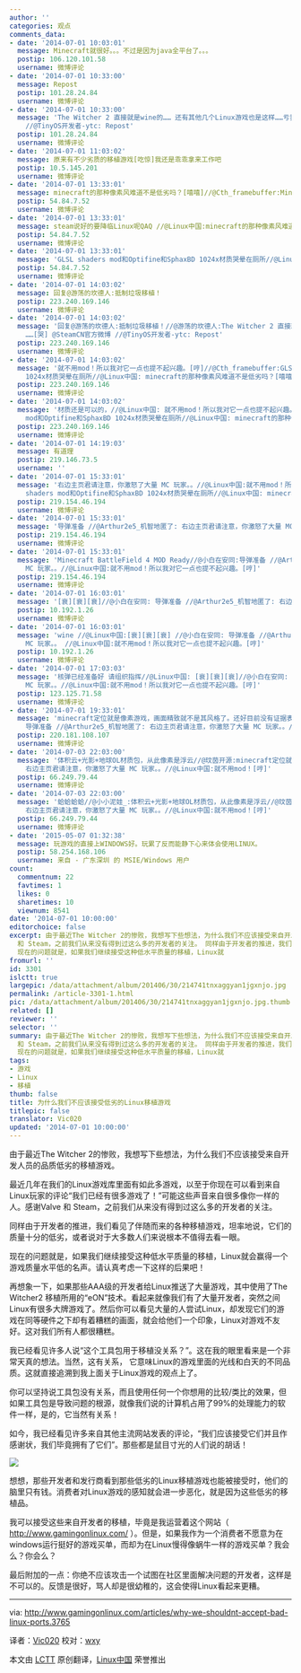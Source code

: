 ```yaml
---
author: ''
categories: 观点
comments_data:
- date: '2014-07-01 10:03:01'
  message: Minecraft就很好。。。不过是因为java全平台了。。。
  postip: 106.120.101.58
  username: 微博评论
- date: '2014-07-01 10:33:00'
  message: Repost
  postip: 101.28.24.84
  username: 微博评论
- date: '2014-07-01 10:33:00'
  message: 'The Witcher 2 直接就是wine的…… 还有其他几个Linux游戏也是这样……亏我还在Steam上入了正 ……[哭] @SteamCN官方微博
    //@TinyOS开发者-ytc: Repost'
  postip: 101.28.24.84
  username: 微博评论
- date: '2014-07-01 11:03:02'
  message: 原来有不少劣质的移植游戏[吃惊]我还是乖乖拿来工作吧
  postip: 10.5.145.201
  username: 微博评论
- date: '2014-07-01 13:33:01'
  message: minecraft的那种像素风难道不是低劣吗？[嘻嘻]//@Cth_framebuffer:Minecraft就很好。。。不过是因为java全平台了。。。
  postip: 54.84.7.52
  username: 微博评论
- date: '2014-07-01 13:33:01'
  message: steam说好的要降临Linux呢QAQ //@Linux中国:minecraft的那种像素风难道不是低劣吗？[嘻嘻]//@Cth_framebuffer:Minecraft就很好。。。不过是因为java全平台了。。。
  postip: 54.84.7.52
  username: 微博评论
- date: '2014-07-01 13:33:01'
  message: 'GLSL shaders mod和Optifine和SphaxBD 1024x材质哭晕在厕所//@Linux中国: minecraft的那种像素风难道不是低劣吗？[嘻嘻]//@Cth_framebuffer:Minecraft就很好。。。不过是因为java全平台了。。。'
  postip: 54.84.7.52
  username: 微博评论
- date: '2014-07-01 14:03:02'
  message: 回复@游荡的坎德人:抵制垃圾移植！
  postip: 223.240.169.146
  username: 微博评论
- date: '2014-07-01 14:03:02'
  message: '回复@游荡的坎德人:抵制垃圾移植！//@游荡的坎德人:The Witcher 2 直接就是wine的…… 还有其他几个Linux游戏也是这样……亏我还在Steam上入了正
    ……[哭] @SteamCN官方微博 //@TinyOS开发者-ytc: Repost'
  postip: 223.240.169.146
  username: 微博评论
- date: '2014-07-01 14:03:02'
  message: '就不用mod！所以我对它一点也提不起兴趣。[哼]//@Cth_framebuffer:GLSL shaders mod和Optifine和SphaxBD
    1024x材质哭晕在厕所//@Linux中国: minecraft的那种像素风难道不是低劣吗？[嘻嘻]//@Cth_framebuffer:Minecraft就很好。。。不过是因为java全平台了。。。'
  postip: 223.240.169.146
  username: 微博评论
- date: '2014-07-01 14:03:02'
  message: '材质还是可以的，//@Linux中国: 就不用mod！所以我对它一点也提不起兴趣。[哼]//@Cth_framebuffer:GLSL shaders
    mod和Optifine和SphaxBD 1024x材质哭晕在厕所//@Linux中国: minecraft的那种像素风难道不是低劣吗？[嘻嘻]//@Cth_framebuffer:Minecraft就很好。。。不过是因为java全平台了。。。'
  postip: 223.240.169.146
  username: 微博评论
- date: '2014-07-01 14:19:03'
  message: 有道理
  postip: 219.146.73.5
  username: ''
- date: '2014-07-01 15:33:01'
  message: '右边主页君请注意，你激怒了大量 MC 玩家。。//@Linux中国:就不用mod！所以我对它一点也提不起兴趣。[哼]//@Cth_framebuffer:GLSL
    shaders mod和Optifine和SphaxBD 1024x材质哭晕在厕所//@Linux中国: minecraft的那种像素风难道不是低劣吗？[嘻嘻]//@Cth_framebuffer:Minecraft就很好。。。'
  postip: 219.154.46.194
  username: 微博评论
- date: '2014-07-01 15:33:01'
  message: '导弹准备 //@Arthur2e5_机智地匿了: 右边主页君请注意，你激怒了大量 MC 玩家。。//@Linux中国:就不用mod！所以我对它一点也提不起兴趣。[哼]'
  postip: 219.154.46.194
  username: 微博评论
- date: '2014-07-01 15:33:01'
  message: 'Minecraft BattleField 4 MOD Ready//@小白在安同:导弹准备 //@Arthur2e5_机智地匿了: 右边主页君请注意，你激怒了大量
    MC 玩家。。//@Linux中国:就不用mod！所以我对它一点也提不起兴趣。[哼]'
  postip: 219.154.46.194
  username: 微博评论
- date: '2014-07-01 16:03:01'
  message: '[衰][衰][衰]//@小白在安同: 导弹准备 //@Arthur2e5_机智地匿了: 右边主页君请注意，你激怒了大量 MC 玩家。。//@Linux中国:就不用mod！所以我对它一点也提不起兴趣。[哼]'
  postip: 10.192.1.26
  username: 微博评论
- date: '2014-07-01 16:03:01'
  message: 'wine //@Linux中国:[衰][衰][衰] //@小白在安同: 导弹准备 //@Arthur2e5_机智地匿了: 右边主页君请注意，你激怒了大量
    MC 玩家。。 //@Linux中国:就不用mod！所以我对它一点也提不起兴趣。[哼]'
  postip: 10.192.1.26
  username: 微博评论
- date: '2014-07-01 17:03:03'
  message: '核弹已经准备好 请组织指挥//@Linux中国: [衰][衰][衰]//@小白在安同: 导弹准备 //@Arthur2e5_机智地匿了: 右边主页君请注意，你激怒了大量
    MC 玩家。。//@Linux中国:就不用mod！所以我对它一点也提不起兴趣。[哼]'
  postip: 123.125.71.58
  username: 微博评论
- date: '2014-07-01 19:33:01'
  message: 'minecraft定位就是像素游戏，画面精致就不是其风格了。还好目前没有证据表明mc在Linux下效率不高。//@Linux中国:[衰][衰][衰]//@小白在安同:
    导弹准备 //@Arthur2e5_机智地匿了: 右边主页君请注意，你激怒了大量 MC 玩家。。//@Linux中国:就不用mod！所以我对它一点也提不起兴趣。[哼]'
  postip: 220.181.108.107
  username: 微博评论
- date: '2014-07-03 22:03:00'
  message: '体积云+光影+地球OL材质包，从此像素是浮云//@玟茵开源:minecraft定位就是像素游戏，画面精致就不是其风格了。还好目前没有证据表明mc在Linux下效率不高。//@Linux中国:[衰][衰][衰]//@Arthur2e5_机智地匿了:
    右边主页君请注意，你激怒了大量 MC 玩家。。//@Linux中国:就不用mod！[哼]'
  postip: 66.249.79.44
  username: 微博评论
- date: '2014-07-03 22:03:00'
  message: '蛤蛤蛤蛤//@小小泥娃_:体积云+光影+地球OL材质包，从此像素是浮云//@玟茵开源:minecraft定位就是像素游戏，画面精致就不是其风格了。//@Linux中国:[衰][衰][衰]//@Arthur2e5_机智地匿了:
    右边主页君请注意，你激怒了大量 MC 玩家。。//@Linux中国:就不用mod！[哼]'
  postip: 66.249.79.44
  username: 微博评论
- date: '2015-05-07 01:32:38'
  message: 玩游戏的直接上WINDOWS好。玩累了反而能静下心来体会使用LINUX。
  postip: 58.254.168.106
  username: 来自 - 广东深圳 的 MSIE/Windows 用户
count:
  commentnum: 22
  favtimes: 1
  likes: 0
  sharetimes: 10
  viewnum: 8541
date: '2014-07-01 10:00:00'
editorchoice: false
excerpt: 由于最近The Witcher 2的惨败，我想写下些想法，为什么我们不应该接受来自开发人员的品质低劣的移植游戏。 最近几年在我们的Linux游戏库里面有如此多游戏，以至于你现在可以看到来自Linux玩家的评论我们已经有很多游戏了！可能这些声音来自很多像你一样的人。感谢Valve
  和 Steam，之前我们从来没有得到过这么多的开发者的关注。 同样由于开发者的推进，我们看见了伴随而来的各种移植游戏，坦率地说，它们的质量十分的低劣，或者说对于大多数人们来说根本不值得去看一眼。
  现在的问题就是，如果我们继续接受这种低水平质量的移植，Linux就
fromurl: ''
id: 3301
islctt: true
largepic: /data/attachment/album/201406/30/214741tnxaggyan1jgxnjo.jpg
permalink: /article-3301-1.html
pic: /data/attachment/album/201406/30/214741tnxaggyan1jgxnjo.jpg.thumb.jpg
related: []
reviewer: ''
selector: ''
summary: 由于最近The Witcher 2的惨败，我想写下些想法，为什么我们不应该接受来自开发人员的品质低劣的移植游戏。 最近几年在我们的Linux游戏库里面有如此多游戏，以至于你现在可以看到来自Linux玩家的评论我们已经有很多游戏了！可能这些声音来自很多像你一样的人。感谢Valve
  和 Steam，之前我们从来没有得到过这么多的开发者的关注。 同样由于开发者的推进，我们看见了伴随而来的各种移植游戏，坦率地说，它们的质量十分的低劣，或者说对于大多数人们来说根本不值得去看一眼。
  现在的问题就是，如果我们继续接受这种低水平质量的移植，Linux就
tags:
- 游戏
- Linux
- 移植
thumb: false
title: 为什么我们不应该接受低劣的Linux移植游戏
titlepic: false
translator: Vic020
updated: '2014-07-01 10:00:00'
---
```


由于最近The Witcher 2的惨败，我想写下些想法，为什么我们不应该接受来自开发人员的品质低劣的移植游戏。


最近几年在我们的Linux游戏库里面有如此多游戏，以至于你现在可以看到来自Linux玩家的评论“我们已经有很多游戏了！”可能这些声音来自很多像你一样的人。感谢Valve 和 Steam，之前我们从来没有得到过这么多的开发者的关注。


同样由于开发者的推进，我们看见了伴随而来的各种移植游戏，坦率地说，它们的质量十分的低劣，或者说对于大多数人们来说根本不值得去看一眼。


现在的问题就是，如果我们继续接受这种低水平质量的移植，Linux就会赢得一个游戏质量水平低的名声。请认真考虑一下这样的后果吧！


再想象一下，如果那些AAA级的开发者给Linux推送了大量游戏，其中使用了The Witcher2 移植所用的“eON”技术。看起来就像我们有了大量开发者，突然之间Linux有很多大牌游戏了。然后你可以看见大量的人尝试Linux，却发现它们的游戏在同等硬件之下却有着糟糕的画面，就会给他们一个印象，Linux对游戏不友好。这对我们所有人都很糟糕。


我已经看见许多人说“这个工具包用于移植没关系？”。这在我的眼里看来是一个非常天真的想法。当然，这有关系， 它意味Linux的游戏里面的光线和白天的不同品质。这就直接追溯到我上面关于Linux游戏的观点上了。


你可以坚持说工具包没有关系，而且使用任何一个你想用的比较/类比的效果，但如果工具包是导致问题的根源，就像我们说的计算机占用了99%的处理能力的软件一样，是的，它当然有关系！


如今，我已经看见许多来自其他主流网站发表的评论，“我们应该接受它们并且作感谢状，我们毕竟拥有了它们”。那些都是鼠目寸光的人们说的胡话！


![](/data/attachment/album/201406/30/214741tnxaggyan1jgxnjo.jpg)


想想，那些开发者和发行商看到那些低劣的Linux移植游戏也能被接受时，他们的脑里只有钱。消费者对Linux游戏的感知就会进一步恶化，就是因为这些低劣的移植品。


我可以接受这些来自开发者的移植，毕竟是我运营着这个网站（ <http://www.gamingonlinux.com/> ）。但是，如果我作为一个消费者不愿意为在windows运行挺好的游戏买单，而却为在Linux慢得像蜗牛一样的游戏买单？我会么？你会么？


最后附加的一点：你绝不应该攻击一个试图在社区里面解决问题的开发者，这样是不可以的。反馈是很好，骂人却是很幼稚的，这会使得Linux看起来更糟。




---


via: <http://www.gamingonlinux.com/articles/why-we-shouldnt-accept-bad-linux-ports.3765>


译者：[Vic020](http://www.vicyu.net) 校对：[wxy](https://github.com/wxy)


本文由 [LCTT](https://github.com/LCTT/TranslateProject) 原创翻译，[Linux中国](http://linux.cn/) 荣誉推出